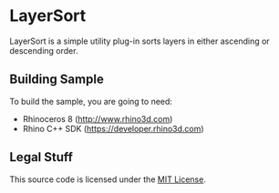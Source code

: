 LayerSort
==============

LayerSort is a simple utility plug-in sorts layers in either ascending or descending order.

Building Sample
--------------------
To build the sample, you are going to need:

* Rhinoceros 8 (http://www.rhino3d.com)
* Rhino C++ SDK (https://developer.rhino3d.com)

Legal Stuff
-----------
This source code is licensed under the [MIT License](https://github.com/dalefugier/LayerSort/blob/main/LICENSE).
